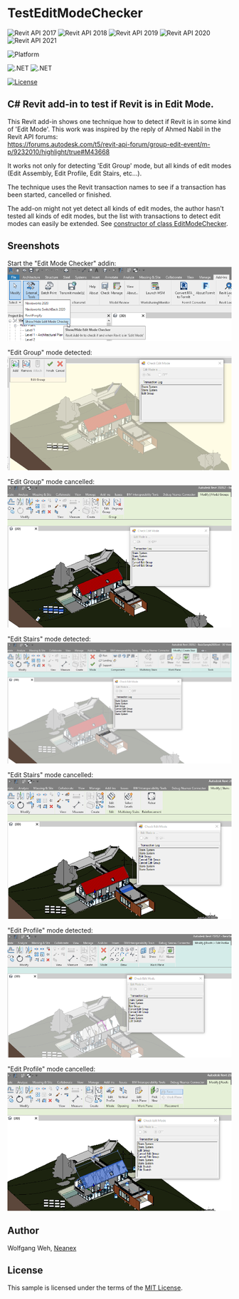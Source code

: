 # TestEditModeChecker
![Revit API 2017](https://img.shields.io/badge/Revit%20API-2017-blue.svg)
![Revit API 2018](https://img.shields.io/badge/Revit%20API-2018-blue.svg)
![Revit API 2019](https://img.shields.io/badge/Revit%20API-2019-blue.svg)
![Revit API 2020](https://img.shields.io/badge/Revit%20API-2020-blue.svg)
![Revit API 2021](https://img.shields.io/badge/Revit%20API-2021-blue.svg)

![Platform](https://img.shields.io/badge/platform-Windows-lightgray.svg)

![.NET](https://img.shields.io/badge/.NET-4.7-blue.svg)
![.NET](https://img.shields.io/badge/.NET-4.8-blue.svg)

[![License](http://img.shields.io/:license-mit-blue.svg)](http://opensource.org/licenses/MIT)

## C# Revit add-in to test if Revit is in Edit Mode.
This Revit add-in shows one technique how to detect if Revit is in some kind of 'Edit Mode'.
This work was inspired by the reply of Ahmed Nabil in the Revit API forums:<br>
https://forums.autodesk.com/t5/revit-api-forum/group-edit-event/m-p/9232010/highlight/true#M43668

It works not only for detecting 'Edit Group' mode, but all kinds of edit modes (Edit Assembly, Edit Profile, Edit Stairs, etc...).

The technique uses the Revit transaction names to see if a transaction has been started, cancelled or finished.

The add-on might not yet detect all kinds of edit modes, the author hasn't tested all kinds of edit modes, but the list with transactions to detect edit modes can easily be extended.
See [constructor of class EditModeChecker](TestEditModeChecker/EditModeChecker.cs#L6).

## Sreenshots
Start the "Edit Mode Checker" addin:
![Start the "Edit Mode Checker" addin](Screenshots/0-StartEditModeChecker.png)

"Edit Group" mode detected:
!["Edit Group" mode detected](Screenshots/1-EditGroupMode.png)

"Edit Group" mode cancelled:
!["Edit Group" mode cancelled](Screenshots/2-EndEditGroupMode.png)


"Edit Stairs" mode detected:
!["Edit Stairs" mode detected:](Screenshots/3-EditStairsMode.png)

"Edit Stairs" mode cancelled:
!["Edit Stairs" mode cancelled:](Screenshots/4-EndEditStairsMode.png)


"Edit Profile" mode detected:
!["Edit Profile" mode detected:](Screenshots/5-EditProfileMode.png)

"Edit Profile" mode cancelled:
!["Edit Profile" mode cancelled:](Screenshots/6-EndEditProfileMode.png)


## Author
Wolfgang Weh,
[Neanex](https://www.neanex.com)

## License
This sample is licensed under the terms of the [MIT License](http://opensource.org/licenses/MIT).
